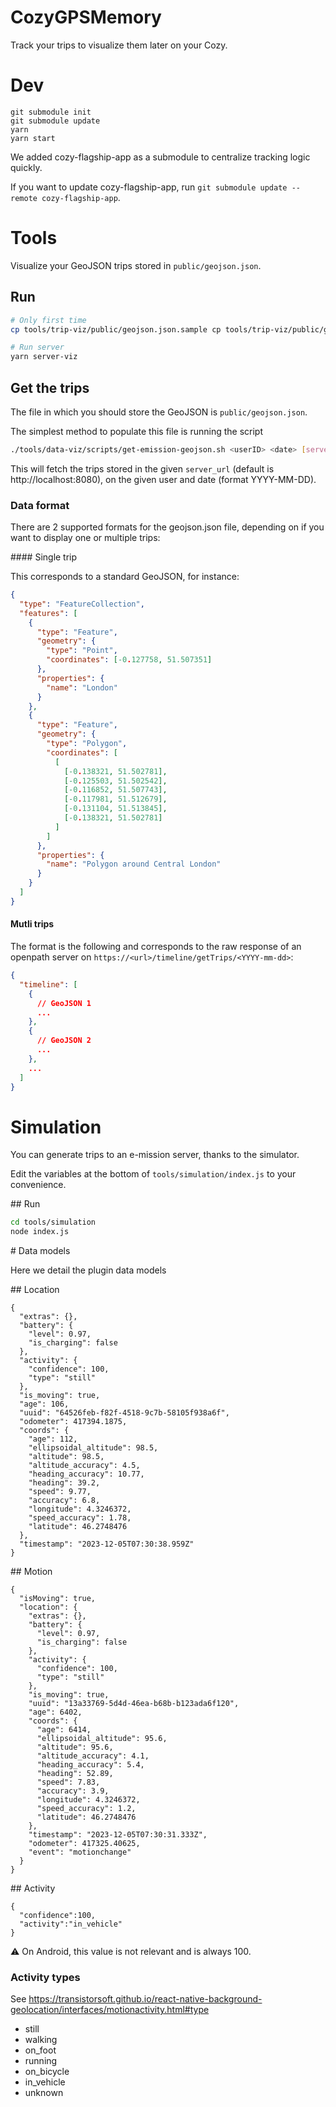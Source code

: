 # CozyGPSMemory

Track your trips to visualize them later on your Cozy.

# Dev

```
git submodule init
git submodule update
yarn
yarn start
```

We added cozy-flagship-app as a submodule to centralize tracking logic quickly.

If you want to update cozy-flagship-app, run `git submodule update --remote cozy-flagship-app`.

# Tools

Visualize your GeoJSON trips stored in `public/geojson.json`.


## Run


```sh
# Only first time
cp tools/trip-viz/public/geojson.json.sample cp tools/trip-viz/public/geojson.json

# Run server
yarn server-viz
```

## Get the trips

The file in which you should store the GeoJSON is `public/geojson.json`.


The simplest method to populate this file is running the script
```sh
./tools/data-viz/scripts/get-emission-geojson.sh <userID> <date> [server_url]
```

This will fetch the trips stored in the given `server_url` (default is http://localhost:8080), 
on the given user and date (format YYYY-MM-DD).

### Data format

There are 2 supported formats for the geojson.json file, depending on if you want to display one or multiple trips:

#### Single trip

This corresponds to a standard GeoJSON, for instance: 

```json
{
  "type": "FeatureCollection",
  "features": [
    {
      "type": "Feature",
      "geometry": {
        "type": "Point",
        "coordinates": [-0.127758, 51.507351]
      },
      "properties": {
        "name": "London"
      }
    },
    {
      "type": "Feature",
      "geometry": {
        "type": "Polygon",
        "coordinates": [
          [
            [-0.138321, 51.502781],
            [-0.125503, 51.502542],
            [-0.116852, 51.507743],
            [-0.117981, 51.512679],
            [-0.131104, 51.513845],
            [-0.138321, 51.502781]
          ]
        ]
      },
      "properties": {
        "name": "Polygon around Central London"
      }
    }
  ]
}
```


#### Mutli trips

The format is the following and corresponds to the raw response of an openpath server on `https://<url>/timeline/getTrips/<YYYY-mm-dd>`: 

```json
{
  "timeline": [
    {
      // GeoJSON 1
      ...
    },
    {
      // GeoJSON 2
      ...
    },
    ...
  ]
}
```


# Simulation

You can generate trips to an e-mission server, thanks to the simulator.

Edit the variables at the bottom of `tools/simulation/index.js` to your convenience.

## Run

```sh
cd tools/simulation
node index.js
```

# Data models

Here we detail the plugin data models

## Location

```
{
  "extras": {},
  "battery": {
    "level": 0.97,
    "is_charging": false
  },
  "activity": {
    "confidence": 100,
    "type": "still"
  },
  "is_moving": true,
  "age": 106,
  "uuid": "64526feb-f82f-4518-9c7b-58105f938a6f",
  "odometer": 417394.1875,
  "coords": {
    "age": 112,
    "ellipsoidal_altitude": 98.5,
    "altitude": 98.5,
    "altitude_accuracy": 4.5,
    "heading_accuracy": 10.77,
    "heading": 39.2,
    "speed": 9.77,
    "accuracy": 6.8,
    "longitude": 4.3246372,
    "speed_accuracy": 1.78,
    "latitude": 46.2748476
  },
  "timestamp": "2023-12-05T07:30:38.959Z"
}
```

## Motion

```
{
  "isMoving": true,
  "location": {
    "extras": {},
    "battery": {
      "level": 0.97,
      "is_charging": false
    },
    "activity": {
      "confidence": 100,
      "type": "still"
    },
    "is_moving": true,
    "uuid": "13a33769-5d4d-46ea-b68b-b123ada6f120",
    "age": 6402,
    "coords": {
      "age": 6414,
      "ellipsoidal_altitude": 95.6,
      "altitude": 95.6,
      "altitude_accuracy": 4.1,
      "heading_accuracy": 5.4,
      "heading": 52.89,
      "speed": 7.83,
      "accuracy": 3.9,
      "longitude": 4.3246372,
      "speed_accuracy": 1.2,
      "latitude": 46.2748476
    },
    "timestamp": "2023-12-05T07:30:31.333Z",
    "odometer": 417325.40625,
    "event": "motionchange"
  }
}
```

## Activity

```
{
  "confidence":100,
  "activity":"in_vehicle"
}
```

⚠️ On Android, this value is not relevant and is always 100. 

### Activity types

See https://transistorsoft.github.io/react-native-background-geolocation/interfaces/motionactivity.html#type

- still
- walking
- on_foot
- running
- on_bicycle
- in_vehicle
- unknown